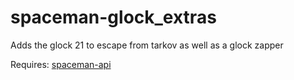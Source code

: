 # spaceman-glock_extras
Adds the glock 21 to escape from tarkov as well as a glock zapper

Requires: [spaceman-api](https://github.com/Spaceman/spaceman-api)
